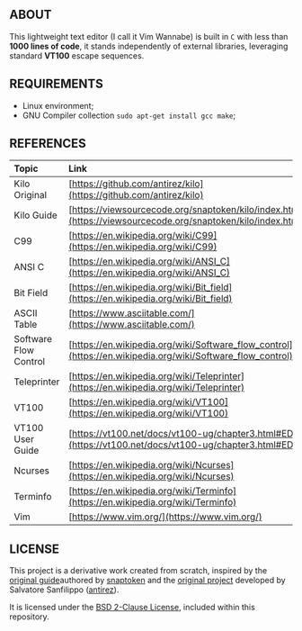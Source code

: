 ## ABOUT

This lightweight text editor (I call it Vim Wannabe) is built in `C` with less than
**1000 lines of code**, it stands independently of external libraries, leveraging
standard **VT100** escape sequences.

## REQUIREMENTS

- Linux environment;
- GNU Compiler collection `sudo apt-get install gcc make`;

## REFERENCES

| Topic | Link | Source |
|:------|:-----|:-------|
| Kilo Original          | [https://github.com/antirez/kilo](https://github.com/antirez/kilo) | GitHub |
| Kilo Guide             | [https://viewsourcecode.org/snaptoken/kilo/index.html](https://viewsourcecode.org/snaptoken/kilo/index.html) | Website |
| C99                    | [https://en.wikipedia.org/wiki/C99](https://en.wikipedia.org/wiki/C99) | Wikipedia |
| ANSI C                 | [https://en.wikipedia.org/wiki/ANSI_C](https://en.wikipedia.org/wiki/ANSI_C) | Wikipedia |
| Bit Field              | [https://en.wikipedia.org/wiki/Bit_field](https://en.wikipedia.org/wiki/Bit_field) | Wikipedia |
| ASCII Table            | [https://www.asciitable.com/](https://www.asciitable.com/) | Website |
| Software Flow Control  | [https://en.wikipedia.org/wiki/Software_flow_control](https://en.wikipedia.org/wiki/Software_flow_control) | Wikipedia |
| Teleprinter            | [https://en.wikipedia.org/wiki/Teleprinter](https://en.wikipedia.org/wiki/Teleprinter) | Wikipedia |
| VT100                  | [https://en.wikipedia.org/wiki/VT100](https://en.wikipedia.org/wiki/VT100) | Wikipedia |
| VT100 User Guide       | [https://vt100.net/docs/vt100-ug/chapter3.html#ED](https://vt100.net/docs/vt100-ug/chapter3.html#ED) | Website |
| Ncurses                | [https://en.wikipedia.org/wiki/Ncurses](https://en.wikipedia.org/wiki/Ncurses) | Wikipedia |
| Terminfo               | [https://en.wikipedia.org/wiki/Terminfo](https://en.wikipedia.org/wiki/Terminfo) | Wikipedia |
| Vim                    | [https://www.vim.org/](https://www.vim.org/) | Website |

## LICENSE

This project is a derivative work created from scratch, inspired by the
[original guide](https://viewsourcecode.org/snaptoken/kilo/)authored by
[snaptoken](https://github.com/snaptoken) and the
[original project](https://github.com/antirez/kilo) developed by Salvatore
Sanfilippo ([antirez](https://github.com/antirez)).

It is licensed under the
[BSD 2-Clause License](https://github.com/jotavare/text-editor-in-c/blob/main/LICENSE),
included within this repository.
